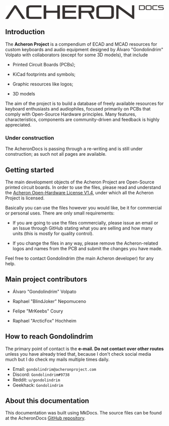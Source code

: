 # <figure>
  <img src="../images/acheronDocs.svg" width="600" align="middle"/>
 <!--  <figcaption align="center"><b> Acheron Docs logo </b></figcaption> -->
</figure>

## Introduction

The **Acheron Project** is a compendium of ECAD and MCAD resources for custom keyboards and audio equipment designed by Álvaro "Gondolindrim" Volpato with collaborators (except for some 3D models), that include

- Printed Circuit Boards (PCBs);

- KiCad footprints and symbols;

- Graphic resources like logos;

- 3D models

The aim of the project is to build a database of freely available resources for keyboard enthusiasts and audiophiles, focused primarily on PCBs that comply with Open-Source Hardware principles. Many features, characteristics, components are community-driven and feedback is highly appreciated.

### Under construction

The AcheronDocs is passing through a re-writing and is still under construction; as such not all pages are available.

## Getting started

The main development objects of the Acheron Project are Open-Source printed circuit boards. In order to use the files, please read and understand the [Acheron Open-Hardware License V1.4](AOHL.md), under which all the Acheron Project is licensed.

Basically you can use the files however you would like, be it for commercial or personal uses. There are only small requirements:

- If you are going to use the files commercially, please issue an email or an Issue through GitHub stating what you are selling and how many units (this is mostly for quality control).

- If you change the files in any way, please remove the Acheron-related logos and names from the PCB and submit the changes you have made.

Feel free to contact Gondolindrim (the main Acheron developer) for any help.

## Main project contributors

- Álvaro "Gondolindrim" Volpato

- Raphael "BlindJoker" Nepomuceno

- Felipe "MrKeebs" Coury

- Raphael "ArcticFox" Hochheim

## How to reach Gondolindrim

The primary point of contact is the **e-mail. Do not contact over other routes** unless you have already tried that, because I don't check social media much but I do check my mails multiple times daily.

- Email: ``gondolindrim@acheronproject.com``
- Discord: ``Gondolindrim#9738``
- Reddit: ``u/gondolindrim``
- Geekhack: ``Gondolindrim``

## About this documentation

This documentation was built using MkDocs. The source files can be found at the AcheronDocs [GitHub repository](https://github.com/AcheronProject/AcheronDocs).
